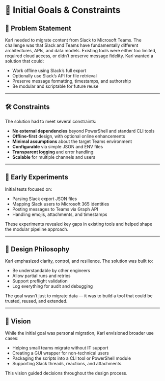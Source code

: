 # 🎯 Initial Goals & Constraints

## 🧩 Problem Statement

Karl needed to migrate content from Slack to Microsoft Teams. The challenge was that Slack and Teams have fundamentally different architectures, APIs, and data models. Existing tools were either too limited, required cloud access, or didn’t preserve message fidelity. Karl wanted a solution that could:

- Work offline using Slack’s full export
- Optionally use Slack’s API for file retrieval
- Preserve message formatting, timestamps, and authorship
- Be modular and scriptable for future reuse

---

## 🛠️ Constraints

The solution had to meet several constraints:

- **No external dependencies** beyond PowerShell and standard CLI tools
- **Offline-first** design, with optional online enhancements
- **Minimal assumptions** about the target Teams environment
- **Configurable** via simple JSON and ENV files
- **Transparent logging** and error handling
- **Scalable** for multiple channels and users

---

## 🧪 Early Experiments

Initial tests focused on:

- Parsing Slack export JSON files
- Mapping Slack users to Microsoft 365 identities
- Posting messages to Teams via Graph API
- Handling emojis, attachments, and timestamps

These experiments revealed key gaps in existing tools and helped shape the modular pipeline approach.

---

## 🧠 Design Philosophy

Karl emphasized clarity, control, and resilience. The solution was built to:

- Be understandable by other engineers
- Allow partial runs and retries
- Support preflight validation
- Log everything for audit and debugging

The goal wasn’t just to migrate data — it was to build a tool that could be trusted, reused, and extended.

---

## 🔮 Vision

While the initial goal was personal migration, Karl envisioned broader use cases:

- Helping small teams migrate without IT support
- Creating a GUI wrapper for non-technical users
- Packaging the scripts into a CLI tool or PowerShell module
- Supporting Slack threads, reactions, and attachments

This vision guided decisions throughout the design process.

